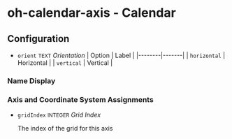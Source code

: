 # oh-calendar-axis - Calendar



## Configuration


- `orient` <small>TEXT</small> _Orientation_
  | Option | Label |
  |--------|-------|
  | `horizontal` | Horizontal |
  | `vertical` | Vertical |


### Name Display


### Axis and Coordinate System Assignments


- `gridIndex` <small>INTEGER</small> _Grid Index_

  The index of the grid for this axis


